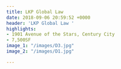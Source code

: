 ```yaml
---
title: LKP Global Law
date: 2018-09-06 20:59:52 +0000
header: 'LKP Global Law '
highlights:
- 1901 Avenue of the Stars, Century City
- 7,500SF
image_1: "/images/D3.jpg"
image_2: "/images/D1.jpg"

---
```

